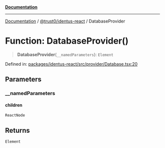 [**Documentation**](../../../README.md)

***

[Documentation](../../../README.md) / [@trust0/identus-react](../README.md) / DatabaseProvider

# Function: DatabaseProvider()

> **DatabaseProvider**(`__namedParameters`): `Element`

Defined in: [packages/identus-react/src/provider/Database.tsx:20](https://github.com/trust0-project/identus/blob/a6691e588219d32de5fbabc2f0f2392caeb94cf4/packages/identus-react/src/provider/Database.tsx#L20)

## Parameters

### \_\_namedParameters

#### children

`ReactNode`

## Returns

`Element`
